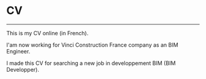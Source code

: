 # CV

------------------------------------------------------------------------------------

This is my CV online (in French).

I'am now working for Vinci Construction France company as an BIM Engineer.

I made this CV for searching a new job in developpement BIM (BIM Developper).


